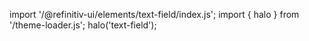 <!--
type: template
name: text-field
-->

import '/@refinitiv-ui/elements/text-field/index.js';
import { halo } from '/theme-loader.js';
halo('text-field');
